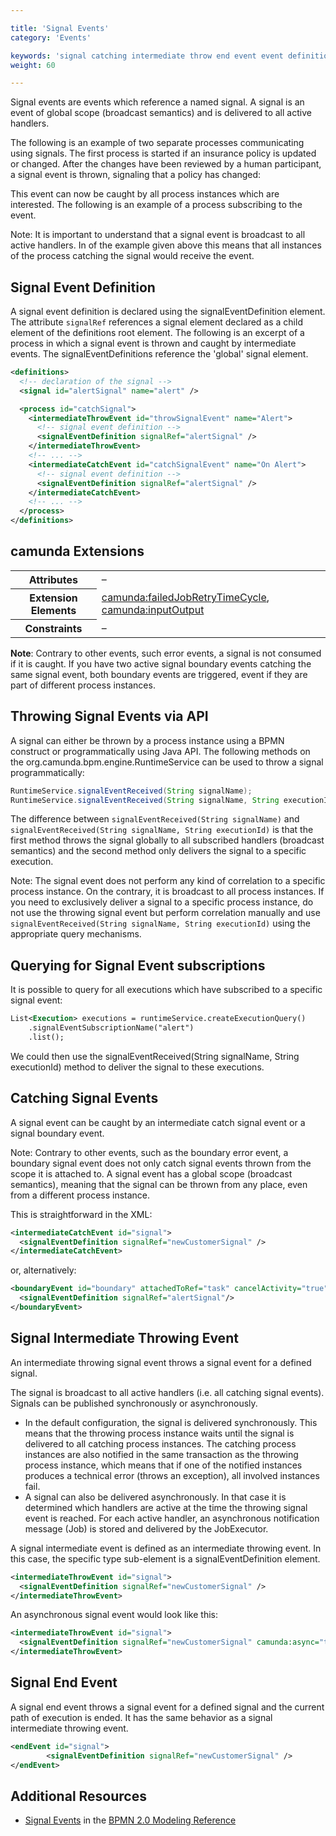 ```yaml
---

title: 'Signal Events'
category: 'Events'

keywords: 'signal catching intermediate throw end event event definition'
weight: 60

---
```



Signal events are events which reference a named signal. A signal is an event of global scope (broadcast semantics) and is delivered to all active handlers.

The following is an example of two separate processes communicating using signals. The first process is started if an insurance policy is updated or changed. After the changes have been reviewed by a human participant, a signal event is thrown, signaling that a policy has changed:

<div data-bpmn-diagram="implement/event-signal-throwing"></div>

This event can now be caught by all process instances which are interested. The following is an example of a process subscribing to the event.

<div data-bpmn-diagram="implement/event-signal-catching"></div>

Note: It is important to understand that a signal event is broadcast to all active handlers. In of the example given above this means that all instances of the process catching the signal would receive the event.


## Signal Event Definition

A signal event definition is declared using the signalEventDefinition element. The attribute `signalRef` references a signal element declared as a child element of the definitions root element. The following is an excerpt of a process in which a signal event is thrown and caught by intermediate events. The signalEventDefinitions reference the 'global' signal element.


```xml
<definitions>
  <!-- declaration of the signal -->
  <signal id="alertSignal" name="alert" />

  <process id="catchSignal">
    <intermediateThrowEvent id="throwSignalEvent" name="Alert">
      <!-- signal event definition -->
      <signalEventDefinition signalRef="alertSignal" />
    </intermediateThrowEvent>
    <!-- ... -->
    <intermediateCatchEvent id="catchSignalEvent" name="On Alert">
      <!-- signal event definition -->
      <signalEventDefinition signalRef="alertSignal" />
    </intermediateCatchEvent>
    <!-- ... -->
  </process>
</definitions>
```

## camunda Extensions

<table class="table table-striped">
  <tr>
    <th>Attributes</th>
    <td>&ndash;</td>
  </tr>
  <tr>
    <th>Extension Elements</th>
    <td>
      <a href="ref:#custom-extensions-camunda-extension-elements-camundafailedjobretrytimecycle">
        camunda:failedJobRetryTimeCycle</a>,
      <a href="ref:#custom-extensions-camunda-extension-elements-camundainputoutput">
        camunda:inputOutput</a>
    </td>
  </tr>
  <tr>
    <th>Constraints</th>
    <td>&ndash;</td>
  </tr>
</table>

__Note__: Contrary to other events, such error events, a signal is not consumed if it is caught. If you have two active signal boundary events catching the same signal event, both boundary events are triggered, event if they are part of different process instances.

## Throwing Signal Events via API

A signal can either be thrown by a process instance using a BPMN construct or programmatically using Java API. The following methods on the org.camunda.bpm.engine.RuntimeService can be used to throw a signal programmatically:

```java
RuntimeService.signalEventReceived(String signalName);
RuntimeService.signalEventReceived(String signalName, String executionId);
```

The difference between `signalEventReceived(String signalName)` and `signalEventReceived(String signalName, String executionId)` is that the first method throws the signal globally to all subscribed handlers (broadcast semantics) and the second method only delivers the signal to a specific execution.

Note: The signal event does not perform any kind of correlation to a specific process instance. On the contrary, it is broadcast to all process instances. If you need to exclusively deliver a signal to a specific process instance, do not use the throwing signal event but perform correlation manually and use `signalEventReceived(String signalName, String executionId)` using the appropriate query mechanisms.


## Querying for Signal Event subscriptions

It is possible to query for all executions which have subscribed to a specific signal event:

```xml
List<Execution> executions = runtimeService.createExecutionQuery()
    .signalEventSubscriptionName("alert")
    .list();
```

We could then use the signalEventReceived(String signalName, String executionId) method to deliver the signal to these executions.


## Catching Signal Events

A signal event can be caught by an intermediate catch signal event or a signal boundary event.

<p>
<div data-bpmn-symbol="intermediatecatchevent/signal" />
</p>

Note: Contrary to other events, such as the boundary error event, a boundary signal event does not only catch signal events thrown from the scope it is attached to. A signal event has a global scope (broadcast semantics), meaning that the signal can be thrown from any place, even from a different process instance.

This is straightforward in the XML:

```xml
<intermediateCatchEvent id="signal">
  <signalEventDefinition signalRef="newCustomerSignal" />
</intermediateCatchEvent>
```

or, alternatively:

```xml
<boundaryEvent id="boundary" attachedToRef="task" cancelActivity="true">
  <signalEventDefinition signalRef="alertSignal"/>
</boundaryEvent>
```


## Signal Intermediate Throwing Event

An intermediate throwing signal event throws a signal event for a defined signal.

<div data-bpmn-symbol="intermediatethrowevent/signal"></div>

The signal is broadcast to all active handlers (i.e. all catching signal events). Signals can be published synchronously or asynchronously.

*   In the default configuration, the signal is delivered synchronously. This means that the throwing process instance waits until the signal is delivered to all catching process instances. The catching process instances are also notified in the same transaction as the throwing process instance, which means that if one of the notified instances produces a technical error (throws an exception), all involved instances fail.
*   A signal can also be delivered asynchronously. In that case it is determined which handlers are active at the time the throwing signal event is reached. For each active handler, an asynchronous notification message (Job) is stored and delivered by the JobExecutor.</li>

A signal intermediate event is defined as an intermediate throwing event. In this case, the specific type sub-element is a signalEventDefinition element.

```xml
<intermediateThrowEvent id="signal">
  <signalEventDefinition signalRef="newCustomerSignal" />
</intermediateThrowEvent>
```

An asynchronous signal event would look like this:

```xml
<intermediateThrowEvent id="signal">
  <signalEventDefinition signalRef="newCustomerSignal" camunda:async="true" />
</intermediateThrowEvent>
```


## Signal End Event

<div data-bpmn-symbol="endevent/signal"></div>

A signal end event throws a signal event for a defined signal and the current path of execution is ended. It has the same behavior as a signal intermediate throwing event.

```xml
<endEvent id="signal">
        <signalEventDefinition signalRef="newCustomerSignal" />
</endEvent>
```


## Additional Resources

*   [Signal Events](http://camunda.org/bpmn/reference.html#events-signal) in the [BPMN 2.0 Modeling Reference](http://camunda.org/bpmn/reference.html)
